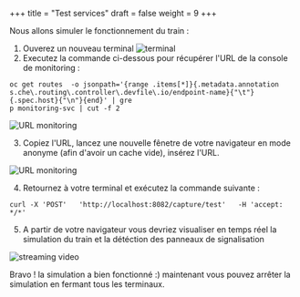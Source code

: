 +++
title = "Test services"
draft = false
weight = 9
+++

Nous allons simuler le fonctionnement du train :
1. Ouverez un nouveau terminal
![terminal](/images/dev-section/new-terminal-bash.png)
2. Executez la commande ci-dessous pour récupérer l'URL de la console de monitoring :  
```
oc get routes  -o jsonpath='{range .items[*]}{.metadata.annotation
s.che\.routing\.controller\.devfile\.io/endpoint-name}{"\t"}{.spec.host}{"\n"}{end}' | gre
p monitoring-svc | cut -f 2
```
![URL monitoring](/images/dev-section/get-url-monitoring.png)

3. Copiez l'URL, lancez une nouvelle fênetre de votre navigateur en mode anonyme (afin d'avoir un cache vide), insérez l'URL.

![URL monitoring](/images/dev-section/monitoring-console.png)

4. Retournez à votre terminal et exécutez la commande suivante :
```
curl -X 'POST'   'http://localhost:8082/capture/test'   -H 'accept: */*'
```

5. A partir de votre navigateur vous devriez visualiser en temps réel la simulation du train et la détéction des panneaux de signalisation

![streaming video](/images/dev-section/streaming-video.png)

Bravo ! la simulation a bien fonctionné :) maintenant vous pouvez arrêter la simulation en fermant tous les terminaux.